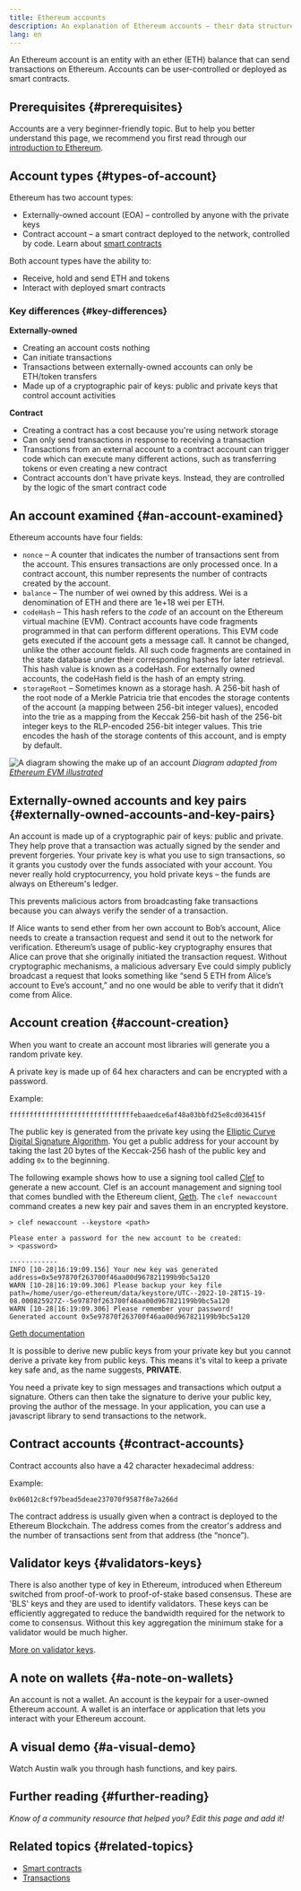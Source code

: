 ```yaml
---
title: Ethereum accounts
description: An explanation of Ethereum accounts – their data structures and their relationship with key pair cryptography.
lang: en
---
```


An Ethereum account is an entity with an ether (ETH) balance that can send transactions on Ethereum. Accounts can be user-controlled or deployed as smart contracts.

## Prerequisites {#prerequisites}

Accounts are a very beginner-friendly topic. But to help you better understand this page, we recommend you first read through our [introduction to Ethereum](/developers/docs/intro-to-ethereum/).

## Account types {#types-of-account}

Ethereum has two account types:

- Externally-owned account (EOA) – controlled by anyone with the private keys
- Contract account – a smart contract deployed to the network, controlled by code. Learn about [smart contracts](/developers/docs/smart-contracts/)

Both account types have the ability to:

- Receive, hold and send ETH and tokens
- Interact with deployed smart contracts

### Key differences {#key-differences}

**Externally-owned**

- Creating an account costs nothing
- Can initiate transactions
- Transactions between externally-owned accounts can only be ETH/token transfers
- Made up of a cryptographic pair of keys: public and private keys that control account activities

**Contract**

- Creating a contract has a cost because you're using network storage
- Can only send transactions in response to receiving a transaction
- Transactions from an external account to a contract account can trigger code which can execute many different actions, such as transferring tokens or even creating a new contract
- Contract accounts don't have private keys. Instead, they are controlled by the logic of the smart contract code

## An account examined {#an-account-examined}

Ethereum accounts have four fields:

- `nonce` – A counter that indicates the number of transactions sent from the account. This ensures transactions are only processed once. In a contract account, this number represents the number of contracts created by the account.
- `balance` – The number of wei owned by this address. Wei is a denomination of ETH and there are 1e+18 wei per ETH.
- `codeHash` – This hash refers to the _code_ of an account on the Ethereum virtual machine (EVM). Contract accounts have code fragments programmed in that can perform different operations. This EVM code gets executed if the account gets a message call. It cannot be changed, unlike the other account fields. All such code fragments are contained in the state database under their corresponding hashes for later retrieval. This hash value is known as a codeHash. For externally owned accounts, the codeHash field is the hash of an empty string.
- `storageRoot` – Sometimes known as a storage hash. A 256-bit hash of the root node of a Merkle Patricia trie that encodes the storage contents of the account (a mapping between 256-bit integer values), encoded into the trie as a mapping from the Keccak 256-bit hash of the 256-bit integer keys to the RLP-encoded 256-bit integer values. This trie encodes the hash of the storage contents of this account, and is empty by default.

![A diagram showing the make up of an account](./accounts.png)
_Diagram adapted from [Ethereum EVM illustrated](https://takenobu-hs.github.io/downloads/ethereum_evm_illustrated.pdf)_

## Externally-owned accounts and key pairs {#externally-owned-accounts-and-key-pairs}

An account is made up of a cryptographic pair of keys: public and private. They help prove that a transaction was actually signed by the sender and prevent forgeries. Your private key is what you use to sign transactions, so it grants you custody over the funds associated with your account. You never really hold cryptocurrency, you hold private keys – the funds are always on Ethereum's ledger.

This prevents malicious actors from broadcasting fake transactions because you can always verify the sender of a transaction.

If Alice wants to send ether from her own account to Bob’s account, Alice needs to create a transaction request and send it out to the network for verification. Ethereum’s usage of public-key cryptography ensures that Alice can prove that she originally initiated the transaction request. Without cryptographic mechanisms, a malicious adversary Eve could simply publicly broadcast a request that looks something like “send 5 ETH from Alice’s account to Eve’s account,” and no one would be able to verify that it didn’t come from Alice.

## Account creation {#account-creation}

When you want to create an account most libraries will generate you a random private key.

A private key is made up of 64 hex characters and can be encrypted with a password.

Example:

`fffffffffffffffffffffffffffffffebaaedce6af48a03bbfd25e8cd036415f`

The public key is generated from the private key using the [Elliptic Curve Digital Signature Algorithm](https://wikipedia.org/wiki/Elliptic_Curve_Digital_Signature_Algorithm). You get a public address for your account by taking the last 20 bytes of the Keccak-256 hash of the public key and adding `0x` to the beginning.

The following example shows how to use a signing tool called [Clef](https://geth.ethereum.org/docs/tools/clef/introduction) to generate a new account. Clef is an account management and signing tool that comes bundled with the Ethereum client, [Geth](https://geth.ethereum.org). The `clef newaccount` command creates a new key pair and saves them in an encrypted keystore.

```
> clef newaccount --keystore <path>

Please enter a password for the new account to be created:
> <password>

------------
INFO [10-28|16:19:09.156] Your new key was generated       address=0x5e97870f263700f46aa00d967821199b9bc5a120
WARN [10-28|16:19:09.306] Please backup your key file      path=/home/user/go-ethereum/data/keystore/UTC--2022-10-28T15-19-08.000825927Z--5e97870f263700f46aa00d967821199b9bc5a120
WARN [10-28|16:19:09.306] Please remember your password!
Generated account 0x5e97870f263700f46aa00d967821199b9bc5a120
```

[Geth documentation](https://geth.ethereum.org/docs)

It is possible to derive new public keys from your private key but you cannot derive a private key from public keys. This means it's vital to keep a private key safe and, as the name suggests, **PRIVATE**.

You need a private key to sign messages and transactions which output a signature. Others can then take the signature to derive your public key, proving the author of the message. In your application, you can use a javascript library to send transactions to the network.

## Contract accounts {#contract-accounts}

Contract accounts also have a 42 character hexadecimal address:

Example:

`0x06012c8cf97bead5deae237070f9587f8e7a266d`

The contract address is usually given when a contract is deployed to the Ethereum Blockchain. The address comes from the creator's address and the number of transactions sent from that address (the “nonce”).

## Validator keys {#validators-keys}

There is also another type of key in Ethereum, introduced when Ethereum switched from proof-of-work to proof-of-stake based consensus. These are 'BLS' keys and they are used to identify validators. These keys can be efficiently aggregated to reduce the bandwidth required for the network to come to consensus. Without this key aggregation the minimum stake for a validator would be much higher.

[More on validator keys](/developers/docs/consensus-mechanisms/pos/keys/).

## A note on wallets {#a-note-on-wallets}

An account is not a wallet. An account is the keypair for a user-owned Ethereum account. A wallet is an interface or application that lets you interact with your Ethereum account.

## A visual demo {#a-visual-demo}

Watch Austin walk you through hash functions, and key pairs.

<YouTube id="QJ010l-pBpE" />

<YouTube id="9LtBDy67Tho" />

## Further reading {#further-reading}

_Know of a community resource that helped you? Edit this page and add it!_

## Related topics {#related-topics}

- [Smart contracts](/developers/docs/smart-contracts/)
- [Transactions](/developers/docs/transactions/)
